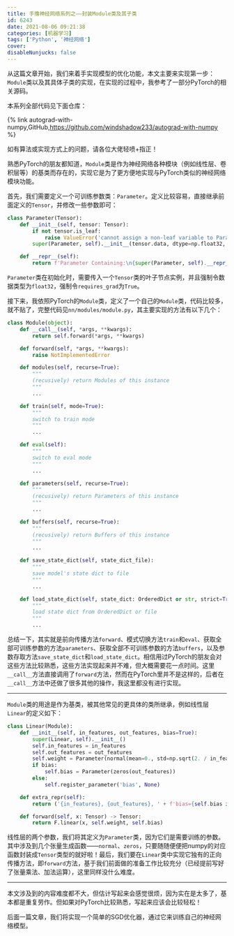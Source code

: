 ```yaml
---
title: 手撸神经网络系列之——封装Module类及其子类
id: 6243
date: 2021-08-06 09:21:38
categories: [机器学习]
tags: ['Python', '神经网络']
cover: 
disableNunjucks: false
---
```


从这篇文章开始，我们来着手实现模型的优化功能，本文主要来实现第一步：`Module`类以及其具体子类的实现，在实现的过程中，我参考了一部分PyTorch的相关源码。

本系列全部代码见下面仓库：

{% link autograd-with-numpy,GitHub,https://github.com/windshadow233/autograd-with-numpy %}

如有算法或实现方式上的问题，请各位大佬轻喷+指正！


熟悉PyTorch的朋友都知道，`Module`类是作为神经网络各种模块（例如线性层、卷积层等）的基类而存在的，实现它是为了更方便地实现与PyTorch类似的神经网络模块功能。


首先，我们需要定义一个可训练参数类：`Parameter`。定义比较容易，直接继承前面定义的`Tensor`，并修改一些参数即可：



```python
class Parameter(Tensor):
    def __init__(self, tensor: Tensor):
        if not tensor.is_leaf:
            raise ValueError('cannot assign a non-leaf variable to Parameter')
        super(Parameter, self).__init__(tensor.data, dtype=np.float32, requires_grad=True)

    def __repr__(self):
        return f'Parameter Containing:\n{super(Parameter, self).__repr__()}'
```

`Parameter`类在初始化时，需要传入一个`Tensor`类的叶子节点实例，并且强制令数据类型为`float32`，强制令`requires_grad`为`True`。


接下来，我依照PyTorch的`Module`类，定义了一个自己的`Module`类，代码比较多，就不贴了，完整代码见`nn/modules/module.py`，其主要实现的方法有以下几个：



```python
class Module(object):
    def __call__(self, *args, **kwargs):
        return self.forward(*args, **kwargs)

    def forward(self, *args, **kwargs):
        raise NotImplementedError

    def modules(self, recurse=True):
        """
        (recusively) return Modules of this instance
        """
        ...

    def train(self, mode=True):
        """
        switch to train mode
        """
        ...

    def eval(self):
        """
        switch to eval mode
        """
        ...

    def parameters(self, recurse=True):
        """
        (recusively) return Parameters of this instance
        """
        ...

    def buffers(self, recurse=True):
        """
        (recusively) return Buffers of this instance
        """
        ...

    def save_state_dict(self, state_dict_file):
        """
        save model's state dict to file
        """
        ...

    def load_state_dict(self, state_dict: OrderedDict or str, strict=True):
        """
        load state dict from OrderedDict or file
        """
        ...
```

总结一下，其实就是前向传播方法`forward`、模式切换方法`train`和`eval`、获取全部可训练参数的方法`parameters`、获取全部不可训练参数的方法`buffers`，以及参数存取方法`save_state_dict`和`load_state_dict`。相信用过PyTorch的朋友会对这些方法比较熟悉，这些方法实现起来并不难，但大概需要花一点时间。这里`__call__`方法直接调用了`forward`方法，然而在PyTorch里并不是这样的，后者在`__call__`方法中还做了很多其他的操作，我这里都没有进行实现。




---

`Module`类的用途是作为基类，被其他常见的更具体的类所继承，例如线性层`Linear`的定义如下：

```python
class Linear(Module):
    def __init__(self, in_features, out_features, bias=True):
        super(Linear, self).__init__()
        self.in_features = in_features
        self.out_features = out_features
        self.weight = Parameter(normal(mean=0., std=np.sqrt(2. / in_features), size=(out_features, in_features)))
        if bias:
            self.bias = Parameter(zeros(out_features))
        else:
            self.register_parameter('bias', None)

    def extra_repr(self):
        return ('{in_features}, {out_features}, ' + f'bias={self.bias is not None}').format(**self.__dict__)

    def forward(self, x: Tensor) -> Tensor:
        return F.linear(x, self.weight, self.bias)
```

线性层的两个参数，我们将其定义为`Parameter`类，因为它们是需要训练的参数。其中涉及到几个张量生成函数——`normal`、`zeros`，只要随随便便把numpy的对应函数封装成`Tensor`类型的就好啦！最后，我们要在`Linear`类中实现它独有的正向传播方法，即`forward`方法，基于我们前面做的准备工作比较充分（已经提前写好了张量乘法、加法运算），这里同样没什么难度。

---

本文涉及到的内容难度都不大，但估计写起来会感觉很烦，因为实在是太多了，基本都是重复劳作。但如果对PyTorch比较熟悉，写起来应该会比较轻松！

后面一篇文章，我们将实现一个简单的SGD优化器，通过它来训练自己的神经网络模型。
